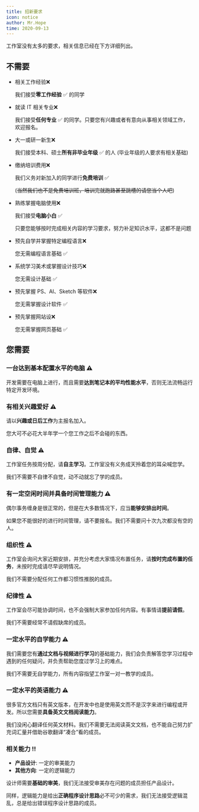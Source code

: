 ```yaml
---
title: 招新要求
icon: notice
author: Mr.Hope
time: 2020-09-13
---
```


工作室没有太多的要求，相关信息已经在下方详细列出。

## 不需要

- 相关工作经验❌

  我们接受**零工作经验** ✅ 的同学

- 就读 IT 相关专业❌

  我们接受**任何专业** ✅ 的同学。只要您有兴趣或者有意向从事相关领域工作，欢迎报名。

- 大一或研一新生❌

  我们接受本科、硕士**所有非毕业年级** ✅ 的人 (毕业年级的人要求有相关基础)

- 缴纳培训费用❌

  我们义务对新加入的同学进行**免费培训** ✅

  (~~当然我们也不是免费培训班，培训完就跑路甚至跳槽的请您当个人吧~~)

- 熟练掌握电脑使用❌

  我们接受**电脑小白** ✅

  只要您能够按时完成相关内容的学习要求，努力补足知识水平，这都不是问题

- 预先自学并掌握特定编程语言❌

  您无需编程语言基础 ✅

- 系统学习美术或掌握设计技巧❌

  您无需设计基础 ✅

- 预先掌握 PS、AI、Sketch 等软件❌

  您无需掌握设计软件 ✅

- 预先掌握网站设❌

  您无需掌握网页基础 ✅

## 您需要

### 一台达到基本配置水平的电脑 ⚠

开发需要在电脑上进行，而且需要**达到笔记本的平均性能水平**，否则无法流畅运行特定开发环境。

### 有相关兴趣爱好 ⚠

请以**兴趣或日后工作**为主报名加入。

您大可不必花大半年学一个您工作之后不会碰的东西。

### 自律、自觉 ⚠

工作室任务按周分配，请**自主学习**。工作室没有义务成天拎着您的耳朵喊您学。

我们不需要不自律不自觉，动不动就忘了学的成员。

### 有一定空闲时间并具备时间管理能力 ⚠

偶尔事务缠身是很正常的，但是在大多数情况下，应当**能够安排出时间**。

如果您不能很好的进行时间管理，请不要报名。我们不需要问十次九次都没有空的人。

### 组织性 ⚠

工作室会询问大家近期安排，并充分考虑大家情况布置任务，请**按时完成布置的任务**，未按时完成请尽早说明情况。

我们不需要分配任何工作都习惯性推脱的成员。

### 纪律性 ⚠

工作室会尽可能协调时间，也不会强制大家参加任何内容。有事情请**提前请假**。

我们不需要经常不请假缺席的成员。

### 一定水平的自学能力 ⚠

我们需要您有**通过文档与视频进行学习**的基础能力，我们会负责解答您学习过程中遇到的任何疑问，并负责帮助您度过学习上的难点。

我们不需要无自学能力，所有内容指望工作室一对一教学的成员。

### 一定水平的英语能力 ⚠

很多官方文档只有英文版本，在开发中也是使用英文而不是汉字来进行编程或开发。所以您需要**具备英文文档阅读能力**。

我们没闲心翻译任何英文材料。我们不需要无法阅读英文文档，也不能自己努力扩充词汇量并借助谷歌翻译“凑合”看的成员。

### 相关能力 ‼

- **产品设计**: 一定的审美能力
- **其他方向**: 一定的逻辑能力

设计师需要**基础的审美**，我们无法接受审美存在问题的成员担任产品设计。

同样，逻辑能力是给出**正确程序设计思路**必不可少的需求，我们无法接受逻辑混乱，总是给出错误程序设计思路的成员。
